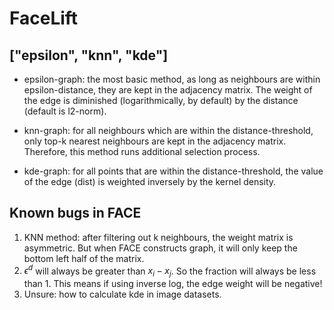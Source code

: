 # FaceLift

## ["epsilon", "knn", "kde"]
- epsilon-graph: the most basic method, as long as neighbours are within epsilon-distance, they are kept in the adjacency matrix. The weight of the edge is diminished (logarithmically, by default) by the distance (default is l2-norm).

- knn-graph: for all neighbours which are within the distance-threshold, only top-k nearest neighbours are kept in the adjacency matrix. Therefore, this method runs additional selection process. 

- kde-graph: for all points that are within the distance-threshold, the value of the edge (dist) is weighted inversely by the kernel density.

## Known bugs in FACE

1. KNN method: after filtering out k neighbours, the weight matrix is asymmetric. But when FACE constructs graph, it will only keep the bottom left half of the matrix.
2. $\epsilon^d$ will always be greater than $x_i-x_j$. So the fraction will always be less than 1. This means if using inverse log, the edge weight will be negative!
3. Unsure: how to calculate kde in image datasets.